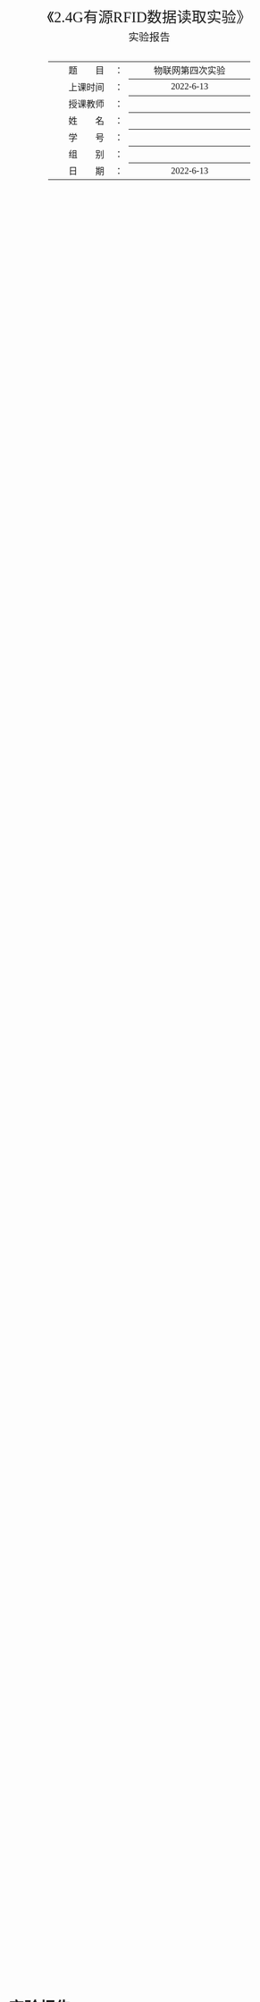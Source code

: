 <div class="cover" style="page-break-after:always;font-family:方正公文仿宋;width:100%;height:100%;border:none;margin: 0 auto;text-align:center;">
    <div style="width:60%;margin: 0 auto;height:0;padding-bottom:10%;">
        </br>
        <img src="https://s1.vika.cn/space/2022/06/11/f9da4f7f70174c899c960d7644cdaf76" alt="校名" style="width:100%;"/>
    </div>
    </br></br></br></br></br>
    <div style="width:60%;margin: 0 auto;height:0;padding-bottom:40%;">
        <img src="https://s1.vika.cn/space/2022/06/11/03e97917bb634f1b9468b3a4b9e2c5a7" alt="校徽" style="width:80%;"/>
	</div>
		</br></br></br>
    <span style="font-family:华文黑体Bold;text-align:center;font-size:20pt;margin: 10pt auto;line-height:30pt;">《2.4G有源RFID数据读取实验》</span>
    <p style="text-align:center;font-size:14pt;margin: 0 auto">实验报告 </p>
    </br>
    </br>
    <table style="border:none;text-align:center;width:72%;font-family:仿宋;font-size:14px; margin: 0 auto;">
    <tbody style="font-family:方正公文仿宋;font-size:12pt;">
    	<tr style="font-weight:normal;"> 
    		<td style="width:20%;text-align:right;">题　　目</td>
    		<td style="width:2%">：</td> 
    		<td style="width:40%;font-weight:normal;border-bottom: 1px solid;text-align:center;font-family:华文仿宋"> 物联网第四次实验</td>     </tr>
    	<tr style="font-weight:normal;"> 
    		<td style="width:20%;text-align:right;">上课时间</td>
    		<td style="width:2%">：</td> 
    		<td style="width:40%;font-weight:normal;border-bottom: 1px solid;text-align:center;font-family:华文仿宋"> 2022-6-13</td>     </tr>
    	<tr style="font-weight:normal;"> 
    		<td style="width:20%;text-align:right;">授课教师</td>
    		<td style="width:2%">：</td> 
    		<td style="width:40%;font-weight:normal;border-bottom: 1px solid;text-align:center;font-family:华文仿宋"> </td>     </tr>
    	<tr style="font-weight:normal;"> 
    		<td style="width:20%;text-align:right;">姓　　名</td>
    		<td style="width:2%">：</td> 
    		<td style="width:40%;font-weight:normal;border-bottom: 1px solid;text-align:center;font-family:华文仿宋"> </td>     </tr>
    	<tr style="font-weight:normal;"> 
    		<td style="width:20%;text-align:right;">学　　号</td>
    		<td style="width:2%">：</td> 
    		<td style="width:40%;font-weight:normal;border-bottom: 1px solid;text-align:center;font-family:华文仿宋"> </td>     </tr>
    	<tr style="font-weight:normal;"> 
    		<td style="width:20%;text-align:right;">组　　别</td>
    		<td style="width:%">：</td> 
    		<td style="width:40%;font-weight:normal;border-bottom: 1px solid;text-align:center;font-family:华文仿宋"> </td>     </tr>
    	<tr style="font-weight:normal;"> 
    		<td style="width:20%;text-align:right;">日　　期</td>
    		<td style="width:2%">：</td> 
    		<td style="width:40%;font-weight:normal;border-bottom: 1px solid;text-align:center;font-family:华文仿宋">2022-6-13</td>     </tr>
    </tbody>              
    </table>
</div>


<!-- 注释语句：导出PDF时会在这里分页 -->



# 实验报告

## 实验目的

有源RFID，又称为主动式RFID（Active tag），依据电子标签供电方式的不同进行划分的电子标签一种类型，通常支持远距离识别。电子标签可以分为有缘电子标签
(Active tag)、无源电子标 签(Passive tag)和半无源电子标签(Semi-passivetag)。有源电子标签内装有电池，无源射频标签没有内装电池，半无源电子标签(Semi-passive tag)部分依靠电池工作。

本次实验的目的就是了解2.4G有源卡的读取。

## 实验内容

1. 将读卡器和标签通电
2. 读卡器连接电脑
3. 使用串口工具获取数据

## 实验过程

1. 将读卡器接电，将标签连接好电池。

2. 用公母直连线连接电脑串口和有源2.4G节点的DB9接头，S1开关拨打到左边，让DB9和2.4G读卡器相连。

   ![1](https://s1.vika.cn/space/2022/06/13/80d60c1516a6439aa50ff33f8376d154)

3. 打开串口调试助手，端口为COM5，波特率为9600，数据位为8，停止位为1，无校验位。设置好后打开串口，标签自动向读卡器发信息。

   ![2](https://s1.vika.cn/space/2022/06/13/11722541c067440f8e61ce0019eb7b56)

## python实现

本次实验代码较为简单，只需设置好串口参数，使用serial模块进行读取即可。

```jsx
from pickle import TRUE
import serial #导入模块
import binascii, time
import sys
import tkinter as tk
bps=9600
timex=None

ser=serial.Serial("COM5",bps,timeout=timex)
window = tk.Tk()
window.title('2.4G有源RFID数据读取') # 设置窗口的标题
window.geometry('600x480') # 设置窗口的大小
l = tk.Label(window,text='')
l.pack()
l0 = tk.Label(window,text='')
l0.pack()
text1 = tk.Text(window, width=100, height=50)
text1.pack()
l1 = tk.Label(window,text='')
l1.pack()

def refresh():
    strs = ''
    count = ser.inWaiting()
    data = b''
    if count > 0:
        data = ser.read(count)
    if data != b'':
        strhex = str(binascii.b2a_hex(data))
        strhex = strhex[1:]
       
        cnt = 1
        for i in strhex:
            print(i)
            strs += i.upper()
            if cnt%2 != 0:
                strs += ' '
            cnt = cnt+1
    strs += '\n'
    text1.insert(tk.END, strs)
    text1.update()
    window.after(1000,refresh)
window.after(1000,refresh)
window.mainloop()
```

## 实验总结

本次实验为《物联网工程》课程的第四次实验，2.4G 有源RFID 数据读取实验-V20170317。实验要求了解2.4G 有源卡的读取，并且编写python 程序来监控串口接收的数据将其在GUI界面显示出来。
这次实验的步骤非常简洁，同时，由于这已经是物联网的第四次实验，我们已经有了设备使用经验，所以能够在实验指导书的指导下快速地完成实验。
通过此次实验，我们体会到了有源2.4G 节点读卡的过程，以及进行了数据的析。并且通过观看指导视频，我们还了解到了该模块的现实使用和ETC 的一些基本原理。